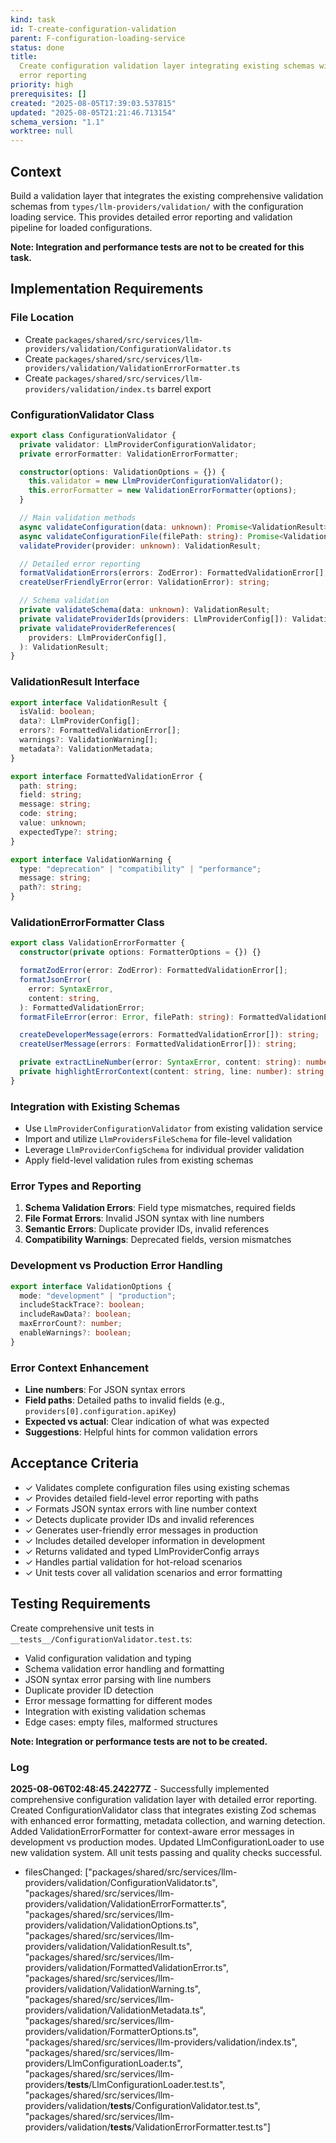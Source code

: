 ```yaml
---
kind: task
id: T-create-configuration-validation
parent: F-configuration-loading-service
status: done
title:
  Create configuration validation layer integrating existing schemas with detailed
  error reporting
priority: high
prerequisites: []
created: "2025-08-05T17:39:03.537815"
updated: "2025-08-05T21:21:46.713154"
schema_version: "1.1"
worktree: null
---
```


## Context

Build a validation layer that integrates the existing comprehensive validation schemas from `types/llm-providers/validation/` with the configuration loading service. This provides detailed error reporting and validation pipeline for loaded configurations.

**Note: Integration and performance tests are not to be created for this task.**

## Implementation Requirements

### File Location

- Create `packages/shared/src/services/llm-providers/validation/ConfigurationValidator.ts`
- Create `packages/shared/src/services/llm-providers/validation/ValidationErrorFormatter.ts`
- Create `packages/shared/src/services/llm-providers/validation/index.ts` barrel export

### ConfigurationValidator Class

```typescript
export class ConfigurationValidator {
  private validator: LlmProviderConfigurationValidator;
  private errorFormatter: ValidationErrorFormatter;

  constructor(options: ValidationOptions = {}) {
    this.validator = new LlmProviderConfigurationValidator();
    this.errorFormatter = new ValidationErrorFormatter(options);
  }

  // Main validation methods
  async validateConfiguration(data: unknown): Promise<ValidationResult>;
  async validateConfigurationFile(filePath: string): Promise<ValidationResult>;
  validateProvider(provider: unknown): ValidationResult;

  // Detailed error reporting
  formatValidationErrors(errors: ZodError): FormattedValidationError[];
  createUserFriendlyError(error: ValidationError): string;

  // Schema validation
  private validateSchema(data: unknown): ValidationResult;
  private validateProviderIds(providers: LlmProviderConfig[]): ValidationResult;
  private validateProviderReferences(
    providers: LlmProviderConfig[],
  ): ValidationResult;
}
```

### ValidationResult Interface

```typescript
export interface ValidationResult {
  isValid: boolean;
  data?: LlmProviderConfig[];
  errors?: FormattedValidationError[];
  warnings?: ValidationWarning[];
  metadata?: ValidationMetadata;
}

export interface FormattedValidationError {
  path: string;
  field: string;
  message: string;
  code: string;
  value: unknown;
  expectedType?: string;
}

export interface ValidationWarning {
  type: "deprecation" | "compatibility" | "performance";
  message: string;
  path?: string;
}
```

### ValidationErrorFormatter Class

```typescript
export class ValidationErrorFormatter {
  constructor(private options: FormatterOptions = {}) {}

  formatZodError(error: ZodError): FormattedValidationError[];
  formatJsonError(
    error: SyntaxError,
    content: string,
  ): FormattedValidationError;
  formatFileError(error: Error, filePath: string): FormattedValidationError;

  createDeveloperMessage(errors: FormattedValidationError[]): string;
  createUserMessage(errors: FormattedValidationError[]): string;

  private extractLineNumber(error: SyntaxError, content: string): number;
  private highlightErrorContext(content: string, line: number): string;
}
```

### Integration with Existing Schemas

- Use `LlmProviderConfigurationValidator` from existing validation service
- Import and utilize `LlmProvidersFileSchema` for file-level validation
- Leverage `LlmProviderConfigSchema` for individual provider validation
- Apply field-level validation rules from existing schemas

### Error Types and Reporting

1. **Schema Validation Errors**: Field type mismatches, required fields
2. **File Format Errors**: Invalid JSON syntax with line numbers
3. **Semantic Errors**: Duplicate provider IDs, invalid references
4. **Compatibility Warnings**: Deprecated fields, version mismatches

### Development vs Production Error Handling

```typescript
export interface ValidationOptions {
  mode: "development" | "production";
  includeStackTrace?: boolean;
  includeRawData?: boolean;
  maxErrorCount?: number;
  enableWarnings?: boolean;
}
```

### Error Context Enhancement

- **Line numbers**: For JSON syntax errors
- **Field paths**: Detailed paths to invalid fields (e.g., `providers[0].configuration.apiKey`)
- **Expected vs actual**: Clear indication of what was expected
- **Suggestions**: Helpful hints for common validation errors

## Acceptance Criteria

- ✓ Validates complete configuration files using existing schemas
- ✓ Provides detailed field-level error reporting with paths
- ✓ Formats JSON syntax errors with line number context
- ✓ Detects duplicate provider IDs and invalid references
- ✓ Generates user-friendly error messages in production
- ✓ Includes detailed developer information in development
- ✓ Returns validated and typed LlmProviderConfig arrays
- ✓ Handles partial validation for hot-reload scenarios
- ✓ Unit tests cover all validation scenarios and error formatting

## Testing Requirements

Create comprehensive unit tests in `__tests__/ConfigurationValidator.test.ts`:

- Valid configuration validation and typing
- Schema validation error handling and formatting
- JSON syntax error parsing with line numbers
- Duplicate provider ID detection
- Error message formatting for different modes
- Integration with existing validation schemas
- Edge cases: empty files, malformed structures

**Note: Integration or performance tests are not to be created.**

### Log

**2025-08-06T02:48:45.242277Z** - Successfully implemented comprehensive configuration validation layer with detailed error reporting. Created ConfigurationValidator class that integrates existing Zod schemas with enhanced error formatting, metadata collection, and warning detection. Added ValidationErrorFormatter for context-aware error messages in development vs production modes. Updated LlmConfigurationLoader to use new validation system. All unit tests passing and quality checks successful.

- filesChanged: ["packages/shared/src/services/llm-providers/validation/ConfigurationValidator.ts", "packages/shared/src/services/llm-providers/validation/ValidationErrorFormatter.ts", "packages/shared/src/services/llm-providers/validation/ValidationOptions.ts", "packages/shared/src/services/llm-providers/validation/ValidationResult.ts", "packages/shared/src/services/llm-providers/validation/FormattedValidationError.ts", "packages/shared/src/services/llm-providers/validation/ValidationWarning.ts", "packages/shared/src/services/llm-providers/validation/ValidationMetadata.ts", "packages/shared/src/services/llm-providers/validation/FormatterOptions.ts", "packages/shared/src/services/llm-providers/validation/index.ts", "packages/shared/src/services/llm-providers/LlmConfigurationLoader.ts", "packages/shared/src/services/llm-providers/__tests__/LlmConfigurationLoader.test.ts", "packages/shared/src/services/llm-providers/validation/__tests__/ConfigurationValidator.test.ts", "packages/shared/src/services/llm-providers/validation/__tests__/ValidationErrorFormatter.test.ts"]
